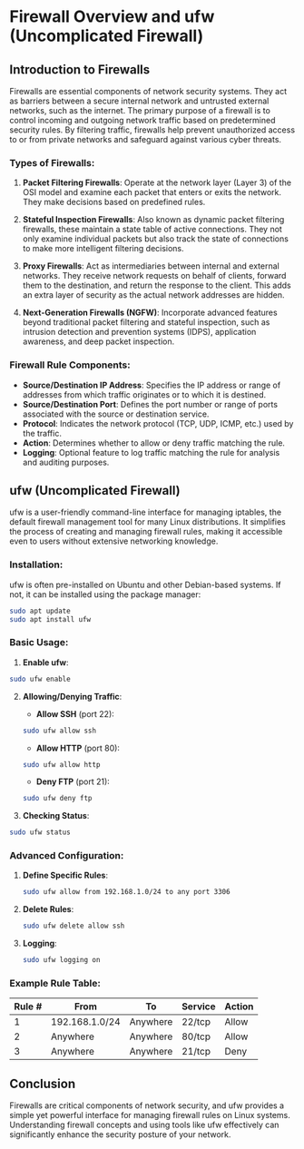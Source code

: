 # Firewall Overview and ufw (Uncomplicated Firewall)

## Introduction to Firewalls

Firewalls are essential components of network security systems. They act as barriers between a secure internal network and untrusted external networks, such as the internet. The primary purpose of a firewall is to control incoming and outgoing network traffic based on predetermined security rules. By filtering traffic, firewalls help prevent unauthorized access to or from private networks and safeguard against various cyber threats.

### Types of Firewalls:

1. **Packet Filtering Firewalls**: Operate at the network layer (Layer 3) of the OSI model and examine each packet that enters or exits the network. They make decisions based on predefined rules.

2. **Stateful Inspection Firewalls**: Also known as dynamic packet filtering firewalls, these maintain a state table of active connections. They not only examine individual packets but also track the state of connections to make more intelligent filtering decisions.

3. **Proxy Firewalls**: Act as intermediaries between internal and external networks. They receive network requests on behalf of clients, forward them to the destination, and return the response to the client. This adds an extra layer of security as the actual network addresses are hidden.

4. **Next-Generation Firewalls (NGFW)**: Incorporate advanced features beyond traditional packet filtering and stateful inspection, such as intrusion detection and prevention systems (IDPS), application awareness, and deep packet inspection.

### Firewall Rule Components:

- **Source/Destination IP Address**: Specifies the IP address or range of addresses from which traffic originates or to which it is destined.
- **Source/Destination Port**: Defines the port number or range of ports associated with the source or destination service.
- **Protocol**: Indicates the network protocol (TCP, UDP, ICMP, etc.) used by the traffic.
- **Action**: Determines whether to allow or deny traffic matching the rule.
- **Logging**: Optional feature to log traffic matching the rule for analysis and auditing purposes.

## ufw (Uncomplicated Firewall)

ufw is a user-friendly command-line interface for managing iptables, the default firewall management tool for many Linux distributions. It simplifies the process of creating and managing firewall rules, making it accessible even to users without extensive networking knowledge.

### Installation:

ufw is often pre-installed on Ubuntu and other Debian-based systems. If not, it can be installed using the package manager:

```bash
sudo apt update
sudo apt install ufw
```

### Basic Usage:

1. **Enable ufw**:

```bash
sudo ufw enable
```

2. **Allowing/Denying Traffic**:

   - **Allow SSH** (port 22):

   ```bash
   sudo ufw allow ssh
   ```

   - **Allow HTTP** (port 80):

   ```bash
   sudo ufw allow http
   ```

   - **Deny FTP** (port 21):

   ```bash
   sudo ufw deny ftp
   ```

3. **Checking Status**:

```bash
sudo ufw status
```

### Advanced Configuration:

1. **Define Specific Rules**:

   ```bash
   sudo ufw allow from 192.168.1.0/24 to any port 3306
   ```

2. **Delete Rules**:

   ```bash
   sudo ufw delete allow ssh
   ```

3. **Logging**:

   ```bash
   sudo ufw logging on
   ```

### Example Rule Table:

| Rule # | From           | To       | Service | Action |
|--------|----------------|----------|---------|--------|
| 1      | 192.168.1.0/24 | Anywhere | 22/tcp  | Allow  |
| 2      | Anywhere       | Anywhere | 80/tcp  | Allow  |
| 3      | Anywhere       | Anywhere | 21/tcp  | Deny   |

## Conclusion

Firewalls are critical components of network security, and ufw provides a simple yet powerful interface for managing firewall rules on Linux systems. Understanding firewall concepts and using tools like ufw effectively can significantly enhance the security posture of your network.